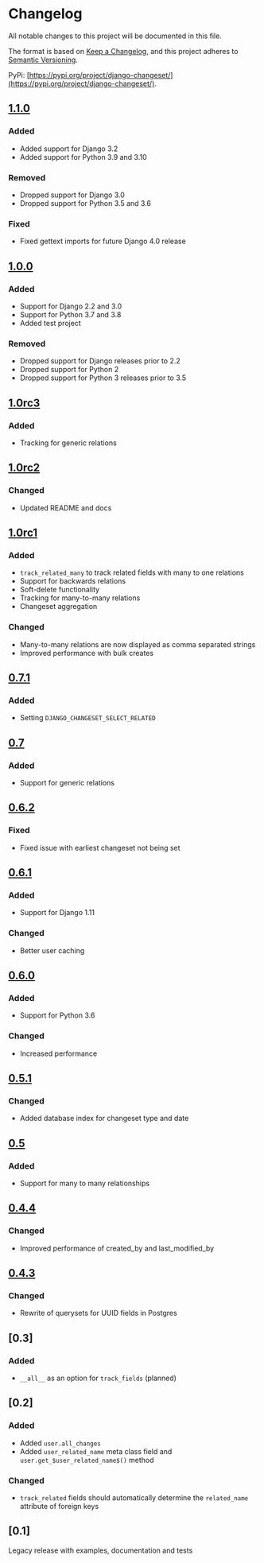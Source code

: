 # Changelog
All notable changes to this project will be documented in this file.

The format is based on [Keep a Changelog](https://keepachangelog.com/en/1.0.0/),
and this project adheres to [Semantic Versioning](https://semver.org/spec/v2.0.0.html).

PyPi: [https://pypi.org/project/django-changeset/](https://pypi.org/project/django-changeset/).

## [1.1.0]
### Added
- Added support for Django 3.2
- Added support for Python 3.9 and 3.10
### Removed
- Dropped support for Django 3.0
- Dropped support for Python 3.5 and 3.6
### Fixed
- Fixed gettext imports for future Django 4.0 release

## [1.0.0]
### Added
- Support for Django 2.2 and 3.0
- Support for Python 3.7 and 3.8
- Added test project
### Removed
- Dropped support for Django releases prior to 2.2
- Dropped support for Python 2
- Dropped support for Python 3 releases prior to 3.5

## [1.0rc3]
### Added
- Tracking for generic relations

## [1.0rc2]
### Changed
- Updated README and docs

## [1.0rc1]
### Added
- `track_related_many` to track related fields with many to one relations
- Support for backwards relations
- Soft-delete functionality
- Tracking for many-to-many relations
- Changeset aggregation
### Changed
- Many-to-many relations are now displayed as comma separated strings
- Improved performance with bulk creates

## [0.7.1]
### Added
- Setting `DJANGO_CHANGESET_SELECT_RELATED`

## [0.7]
### Added
- Support for generic relations

## [0.6.2]
### Fixed
- Fixed issue with earliest changeset not being set

## [0.6.1]
### Added
- Support for Django 1.11

### Changed
- Better user caching

## [0.6.0]
### Added
- Support for Python 3.6

### Changed
- Increased performance

## [0.5.1]
### Changed
- Added database index for changeset type and date

## [0.5]
### Added
- Support for many to many relationships

## [0.4.4]
### Changed
- Improved performance of created_by and last_modified_by

## [0.4.3]
### Changed
- Rewrite of querysets for UUID fields in Postgres

## [0.3]
### Added
- `__all__` as an option for `track_fields` (planned)

## [0.2]
### Added
- Added `user.all_changes`
- Added `user_related_name` meta class field and `user.get_$user_related_name$()` method
### Changed
- `track_related` fields should automatically determine the `related_name` attribute of foreign keys

## [0.1]
Legacy release with examples, documentation and tests

[1.2.0 - unreleased]: https://github.com/beachmachine/django-changeset/compare/1.1.0...HEAD
[1.1.0]: https://github.com/beachmachine/django-changeset/compare/1.0.0...1.1.0
[1.0.0]: https://github.com/beachmachine/django-changeset/compare/1.0rc3...1.0.0
[1.0rc4]: https://github.com/beachmachine/django-changeset/compare/1.0rc3...1.0rc4
[1.0rc3]: https://github.com/beachmachine/django-changeset/compare/1.0rc2...1.0rc3
[1.0rc2]: https://github.com/beachmachine/django-changeset/compare/1.0rc1...1.0rc2
[1.0rc1]: https://github.com/beachmachine/django-changeset/compare/0.7.1...1.0rc1
[0.7.1]: https://github.com/beachmachine/django-changeset/compare/0.7...0.7.1
[0.7]: https://github.com/beachmachine/django-changeset/compare/0.6.2...0.7
[0.6.2]: https://github.com/beachmachine/django-changeset/compare/0.6.1...0.6.2
[0.6.1]: https://github.com/beachmachine/django-changeset/compare/0.6.0...0.6.1
[0.6.0]: https://github.com/beachmachine/django-changeset/compare/0.5.1...0.6.0
[0.5.1]: https://github.com/beachmachine/django-changeset/compare/0.5...0.5.1
[0.5]: https://github.com/beachmachine/django-changeset/compare/0.4.4...0.5
[0.4.4]: https://github.com/beachmachine/django-changeset/compare/0.4.3...0.4.4
[0.4.3]: https://github.com/beachmachine/django-changeset/releases/tag/0.4.3
